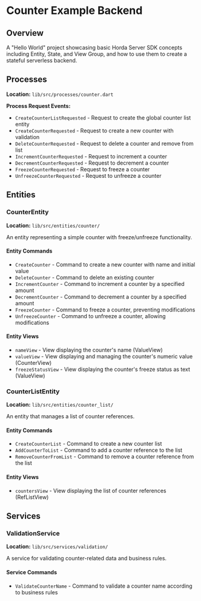 # Counter Example Backend

## Overview

A "Hello World" project showcasing basic Horda Server SDK concepts including Entity, State, and View Group, and how to use them to create a stateful serverless backend.

## Processes

**Location:** `lib/src/processes/counter.dart`

**Process Request Events:**
- `CreateCounterListRequested` - Request to create the global counter list entity
- `CreateCounterRequested` - Request to create a new counter with validation
- `DeleteCounterRequested` - Request to delete a counter and remove from list
- `IncrementCounterRequested` - Request to increment a counter
- `DecrementCounterRequested` - Request to decrement a counter
- `FreezeCounterRequested` - Request to freeze a counter
- `UnfreezeCounterRequested` - Request to unfreeze a counter

## Entities

### CounterEntity
**Location:** `lib/src/entities/counter/`

An entity representing a simple counter with freeze/unfreeze functionality.

#### Entity Commands
- `CreateCounter` - Command to create a new counter with name and initial value
- `DeleteCounter` - Command to delete an existing counter
- `IncrementCounter` - Command to increment a counter by a specified amount
- `DecrementCounter` - Command to decrement a counter by a specified amount  
- `FreezeCounter` - Command to freeze a counter, preventing modifications
- `UnfreezeCounter` - Command to unfreeze a counter, allowing modifications

#### Entity Views
- `nameView` - View displaying the counter's name (ValueView<String>)
- `valueView` - View displaying and managing the counter's numeric value (CounterView)
- `freezeStatusView` - View displaying the counter's freeze status as text (ValueView<String>)

### CounterListEntity
**Location:** `lib/src/entities/counter_list/`

An entity that manages a list of counter references.

#### Entity Commands
- `CreateCounterList` - Command to create a new counter list
- `AddCounterToList` - Command to add a counter reference to the list
- `RemoveCounterFromList` - Command to remove a counter reference from the list

#### Entity Views
- `countersView` - View displaying the list of counter references (RefListView)

## Services

### ValidationService
**Location:** `lib/src/services/validation/`

A service for validating counter-related data and business rules.

#### Service Commands
- `ValidateCounterName` - Command to validate a counter name according to business rules
